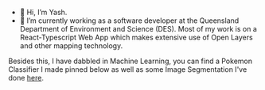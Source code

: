 - 👋 Hi, I’m Yash.
- 🌱 I’m currently working as a software developer at the Queensland Department of Environment and Science (DES). Most of my work is on a React-Typescript Web App which makes extensive use of Open Layers and other mapping technology.

Besides this, I have dabbled in Machine Learning, you can find a Pokemon Classifier I made pinned below as well as some Image Segmentation I've done [here](https://github.com/yashtalekar/PatternFlow/tree/topic-recognition/recognition/s4524723_UNet_ISIC).

<!---
yashtalekar/yashtalekar is a ✨ special ✨ repository because its `README.md` (this file) appears on your GitHub profile.
You can click the Preview link to take a look at your changes.
--->
